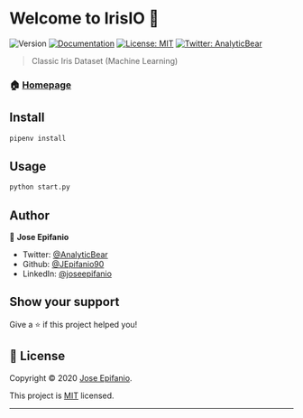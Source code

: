 # Welcome to IrisIO :leaves:
![Version](https://img.shields.io/badge/version-0.0.1-blue.svg?cacheSeconds=2592000)
[![Documentation](https://img.shields.io/badge/documentation-yes-brightgreen.svg)](https://scikit-learn.org/stable/auto_examples/datasets/plot_iris_dataset.html)
[![License: MIT](https://img.shields.io/badge/License-MIT-yellow.svg)](https://opensource.org/licenses/MIT)
[![Twitter: AnalyticBear](https://img.shields.io/twitter/follow/AnalyticBear.svg?style=social)](https://twitter.com/AnalyticBear)

> Classic Iris Dataset (Machine Learning)

### 🏠 [Homepage](https://github.com/JEpifanio90/IrisIO)

## Install

```sh
pipenv install
```

## Usage

```sh
python start.py
```

## Author

👤 **Jose Epifanio**

* Twitter: [@AnalyticBear](https://twitter.com/AnalyticBear)
* Github: [@JEpifanio90](https://github.com/JEpifanio90)
* LinkedIn: [@joseepifanio](https://linkedin.com/in/joseepifanio)

## Show your support

Give a ⭐️ if this project helped you!


## 📝 License

Copyright © 2020 [Jose Epifanio](https://github.com/JEpifanio90).

This project is [MIT](https://opensource.org/licenses/MIT) licensed.

***
